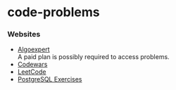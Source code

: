 # code-problems
### Websites
- [Algoexpert](https://www.algoexpert.io)<br>
  A paid plan is possibly required to access problems.
- [Codewars](https://www.codewars.com)
- [LeetCode](https://leetcode.com)
- [PostgreSQL Exercises](https://pgexercises.com)